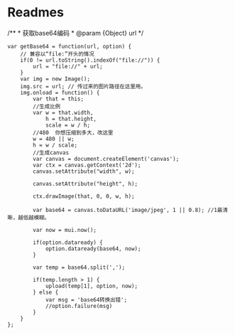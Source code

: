 # Readmes

/** * 获取base64编码 * @param {Object} url */


	var getBase64 = function(url, option) {
		// 兼容以“file:”开头的情况
		if(0 != url.toString().indexOf("file://")) {
			url = "file://" + url;
		}
		var img = new Image();
		img.src = url; // 传过来的图片路径在这里用。
		img.onload = function() {
			var that = this;
			//生成比例 
			var w = that.width,
				h = that.height,
				scale = w / h;
			//480  你想压缩到多大，改这里
			w = 480 || w;
			h = w / scale;
			//生成canvas
			var canvas = document.createElement('canvas');
			var ctx = canvas.getContext('2d');
			canvas.setAttribute("width", w);

			canvas.setAttribute("height", h);

			ctx.drawImage(that, 0, 0, w, h);

			var base64 = canvas.toDataURL('image/jpeg', 1 || 0.8); //1最清晰，越低越模糊。

			var now = mui.now();

			if(option.dataready) {
				option.dataready(base64, now);
			}

			var temp = base64.split(',');

			if(temp.length > 1) {
				upload(temp[1], option, now);
			} else {
				var msg = 'base64转换出错';
				//option.failure(msg)
			}
		}
	};
